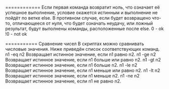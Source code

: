 ============
Если первая команда возвратит ноль, что означает её успешное выполнение, условие окажется
истинным и выполнение не пойдёт по ветке else. В противном случае, если будет возвращено что-то,
отличающееся от нуля, что будет означать неудачу, или ложный результат, будут выполнены команды,
расположенные после else.
0 - ok
!0 - not ok

===========
Сравнение чисел
В скриптах можно сравнивать числовые значения. Ниже приведён список соответствующих команд.
n1 -eq n2 Возвращает истинное значение, если n1 равно n2.
n1 -ge n2 Возвращает истинное значение, если n1 больше или равно n2.
n1 -gt n2 Возвращает истинное значение, если n1 больше n2.
n1 -le n2 Возвращает истинное значение, если n1 меньше или равно n2.
n1 -lt n2 Возвращает истинное значение, если n1 меньше n2.
n1 -ne n2 Возвращает истинное значение, если n1 не равно n2.


